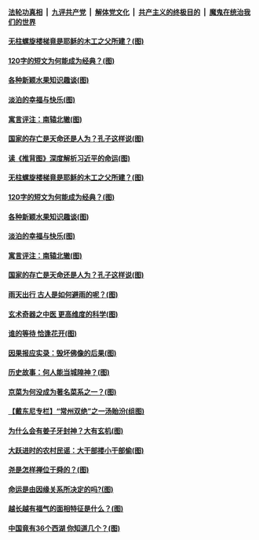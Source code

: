 

####  [法轮功真相](../../../../basic/blob/master/README.md?t=11032102) &nbsp;|&nbsp; [九评共产党](../../../../9ping.md/blob/master/README.md?t=11032102) &nbsp;|&nbsp; [解体党文化](../../../../jtdwh.md/blob/master/README.md?t=11032102)  &nbsp;|&nbsp; [共产主义的终极目的](../../../../gczydzjmd.md/blob/master/README.md?t=11032102) &nbsp;|&nbsp; [魔鬼在统治我们的世界](../../../../mgztzwmdsj.md/blob/master/README.md?t=11032102) 

#### [无柱螺旋楼梯竟是耶稣的木工之父所建？(图)](../pages/p7/951166.md?t=11032102) 

#### [120字的短文为何能成为经典？(图)](../pages/p7/950989.md?t=11032102) 

#### [各种新颖水果知识趣谈(图)](../pages/p7/951161.md?t=11032102) 

#### [淡泊的幸福与快乐(图)](../pages/p7/950925.md?t=11032102) 

#### [寓言评注：南辕北辙(图)](../pages/p7/950748.md?t=11032102) 

#### [国家的存亡是天命还是人为？孔子这样说(图)](../pages/p7/951122.md?t=11032102) 

#### [读《推背图》深度解析习近平的命运(图)](../pages/p7/951297.md?t=11032102) 

#### [无柱螺旋楼梯竟是耶稣的木工之父所建？(图)](../pages/p7/951166.md?t=11032102) 

#### [120字的短文为何能成为经典？(图)](../pages/p7/950989.md?t=11032102) 

#### [各种新颖水果知识趣谈(图)](../pages/p7/951161.md?t=11032102) 

#### [淡泊的幸福与快乐(图)](../pages/p7/950925.md?t=11032102) 

#### [寓言评注：南辕北辙(图)](../pages/p7/950748.md?t=11032102) 

#### [国家的存亡是天命还是人为？孔子这样说(图)](../pages/p7/951122.md?t=11032102) 

#### [雨天出行 古人是如何避雨的呢？(图)](../pages/p7/951045.md?t=11032102) 

#### [玄术奇器之中医 更高维度的科学(图)](../pages/p7/948470.md?t=11032102) 

#### [谁的等待 恰逢花开(图)](../pages/p7/950265.md?t=11032102) 

#### [因果报应实录：毁坏佛像的后果(图)](../pages/p7/951012.md?t=11032102) 

#### [历史故事：何人能当城隍神？(图)](../pages/p7/950928.md?t=11032102) 

#### [京菜为何没成为著名菜系之一？(图)](../pages/p7/950686.md?t=11032102) 

#### [【戴东尼专栏】“常州双绝”之一汤贻汾(组图)](../pages/p7/943912.md?t=11032102) 

#### [为什么会有姜子牙封神？大有玄机(图)](../pages/p7/950845.md?t=11032102) 

#### [大跃进时的农村民谣：大干部搂小干部偷(图)](../pages/p7/950683.md?t=11032102) 

#### [尧是怎样禅位于舜的？(图)](../pages/p7/950688.md?t=11032102) 

#### [命运是由因缘关系所决定的吗?(图)](../pages/p7/950681.md?t=11032102) 

#### [越长越有福气的面相特征是什么？(图)](../pages/p7/950262.md?t=11032102) 

#### [中国竟有36个西湖 你知道几个？(图)](../pages/p7/950707.md?t=11032102) 

